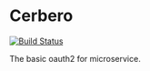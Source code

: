 # Cerbero

[![Build Status](https://travis-ci.org/7agustibm/cerbero.svg?branch=master)](https://travis-ci.org/7agustibm/cerbero)

The basic oauth2 for microservice.
